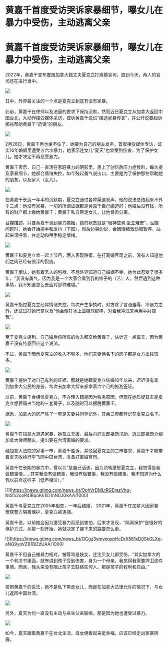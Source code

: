 # 黄嘉千首度受访哭诉家暴细节，曝女儿在暴力中受伤，主动逃离父亲

# 黄嘉千首度受访哭诉家暴细节，曝女儿在暴力中受伤，主动逃离父亲

2022年，黄嘉千宣布要跟加拿大籍丈夫夏克立打离婚官司，直到今天，两人的官司还在进行当中。

![](https://inews.gtimg.com/news_bt/OKBYCbG2-hOmfVEoWhkcW2Oi7J7gmGxeYD4QkRkpxrpGcAA/1000)

其中，外界最关注的一个点是夏克立到底有没有家暴。

此前，黄嘉千在律师以及法庭的要求下保持沉默，然而近日夏克立从加拿大返回中国台北，大动作接受媒体采访，控诉黄嘉千说谎“编造家暴传言”，并公开说要起诉那些帮助黄嘉千“造谣”的朋友。

![](https://inews.gtimg.com/news_bt/O1WZjL4FkXYQ0IWnglErn_wBOk6O2bdXEEwzbY04jxa_YAA/1000)

2月28日，黄嘉千再也坐不住了，她要为自己的朋友发声，首度接受媒体专访，证实16年婚姻里遭受五六次暴力，她表示连女儿“夏天”也曾受到伤害，为了保护女儿，她才决定不再忍受暴力。

黄嘉千表示，自己一直活在家庭暴力的阴影里，患上了创伤后压力症候群，每次提及家暴细节，她都会情绪失控，如今鼓起勇气说出口，主要是为了保护那些帮助她的朋友，以及家人（女儿）。

![](https://inews.gtimg.com/news_bt/OLTPRlQCCkq30bG6sru4tSbxXKVUJe9tfIGS8nky7bJ3IAA/1000)

在黄嘉千长达一年半的沉默期，夏克立通过各种渠道发声，他的说法总结起来不外乎三点：他没有家暴，一切的所谓证据都是黄嘉千自己编造的；他婚后没有钱，所有的财产都上缴给黄嘉千；黄嘉千私自带走女儿，让他骨肉分离。

台媒描述，只要黄嘉千谈到暴力婚姻，她的状态就是“眼神空洞
坐立难安”，回答问题时，她会开始搓手和发抖（下图），然后边哭边说，会因情绪激动喊暂停，站起来深呼吸，并走动和甩手稳定情绪。

![](https://inews.gtimg.com/news_bt/OdbvUXLsi9rfe47_IeO2sngGcdwC5mSlkGycdDLGLyeIYAA/1000)

黄嘉千和夏克立曾一起上节目，两人表现甜蜜，在打离婚官司之前，没有人知道他们之间已经有很深的裂痕。

黄嘉千承认，她有着艺人的包袱，不想外界知道自己婚姻不幸，她为此忍受了很多年，“我没有勇气，因为我是一个大家会看到我的样子的（艺）人，然后遇到这种事情，我不知道怎么去面对那种难堪。”

![](https://inews.gtimg.com/news_bt/O08L9YoNXuKp0cpCb6i79LZIJfms7eLRRg1jL0UHpz68gAA/1000)

黄嘉千指控夏克立经常情绪失控，每次产生争执时，对方除了言语羞辱、冷暴力之外，还试过打她巴掌以及“他会像打冰上曲棍球那样，对着我冲过来再用手肘撞我”。

![](https://inews.gtimg.com/news_bt/OfzcomboORF4ClMmfMWWIcvQOTZtOrDszqJccp0eJo8cwAA/1000)

至于夏克立提到，自己婚后将所有的收入都交给黄嘉千，估计这一点属实，因为黄嘉千没有特意回应这个说法。

不过，黄嘉千暗示夏克立的收入不够多，他们夫妻俩名下的房子都是女方出钱较多。

![](https://inews.gtimg.com/news_bt/ONmhxVvmxoNnpPM94HmCHfoKxD7NAXAaw5RLzOPyg9zx0AA/1000)

黄嘉千提供了对自己有利的证据，那就是她跟夏克立结婚16年以来，迟迟没有拿到加拿大公民的身份，每次去加拿大探亲都拿着六个月的旅游签证。

以前，黄嘉千会相信夏克立，不办理入籍是因为税务原因，但现在她质疑其实是夏克立想要霸占当地的三套房子，以及随时可以摆脱黄嘉千。

据悉，加拿大的房产除了一套是夫妻共同登记外，其余三套都登记在夏克立名下。

![](https://inews.gtimg.com/news_bt/OUvOyvkSMsZviB8Wumps_u71-p725nTD-k133SNsBpPOMAA/1000)

黄嘉千在加拿大遭遇家暴，她孤立无援，最后向好友郎祖筠求助，透过郎祖筠介绍加拿大律师朋友，提出要在台湾离婚的要求。

经加拿大法院的家事一审，黄嘉千胜诉，并驳回夏克立的二审要求，黄嘉千才能带着夏天收拾行李飞回中国台湾，准备打离婚官司。

黄嘉千在长期的暴力中，曾以为“是自己活该，因为顶嘴激怒夏克立，我觉得是我做错事情……其实我没有做错事，我没有做错事，我没有做错事，我不知道为什么我以前会这样子（低声啜泣）。”

![](https://inews.gtimg.com/news_bt/OphVrDMLtRGErezVhg-
Nl5fx2uoR4lBqoKk1iD1nN0JGkAA/1000)

黄嘉千与夏克立在2005年相恋，一年后结婚， 2021年，黄嘉千在加拿大因家暴案获警方隔离保护，夏克立被逮捕。

黄嘉千说，以前她会因为遭受暴力而感到害怕，后来才发现，“隔离保护”是很好的保护方式，从那一刻开始，她就决定了接下来的路要怎么走。

![](https://inews.gtimg.com/news_bt/OCgz3ymyeqypHcDrX561xD0SkGLXq-
aNQ9yoVZ81BiZzUAA/1000)

黄嘉千不但自己被暴力相对，被辱骂是妓女，连宝贝女儿都受伤，“其实加拿大的一个判决书里面，就有讲到孩子受到伤害，身为一个母亲，我觉得我需要捍卫这件事情。而且，我从来没有阻止孩子去联络任何人，那是孩子的权利和自由。”

![](https://inews.gtimg.com/news_bt/OKGpcKhsX5_dun7LjVa75AOAJuM8-6vV5epe41Pym0HOEAA/1000)

按照黄嘉千的说法，她不是私下带走女儿，而是在加拿大法律允许的情况下，与女儿返回中国台湾。

![](https://inews.gtimg.com/news_bt/Ol5LVJQUvSDndhY1g8XEQtn8Df_5tuWBysYrhe5eytia4AA/1000)

另外，夏天为何一直没有主动与亲生父亲联络，那是因为她也遭受过暴力。

![](https://inews.gtimg.com/news_bt/On1oHiL7zorNgGezkAvw-9CpmGjT1Tkh6BvpQEzUjzbh4AA/1000)

如今，夏天跟着黄嘉千在台北生活，母女俩看起来挺幸福，应该已经走出家暴阴霾。

